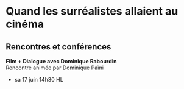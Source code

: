 # Quand les surréalistes allaient au cinéma

## Rencontres et conférences

**Film + Dialogue avec Dominique Rabourdin**  
Rencontre animée par Dominique Païni

- sa 17 juin 14h30 HL

